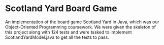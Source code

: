 # Scotland Yard Board Game
An implementation of the board game Scotland Yard in Java, which was our Object-Oriented Programming coursework. We were given the skeleton of this project along with 124 tests and were tasked to implement ScotlandYardModel.java to get all the tests to pass.

